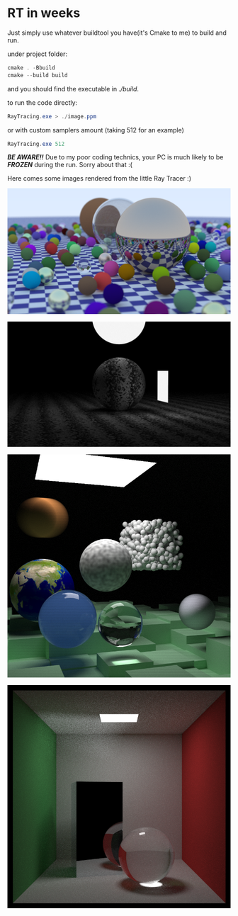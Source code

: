 # RT in weeks

Just simply use whatever buildtool you have(it's Cmake to me) to build and run.

under project folder:

```powershell
cmake . -Bbuild
cmake --build build
```

and you should find the executable in _./build_.

to run the code directly:

```powershell
RayTracing.exe > ./image.ppm
```

or with custom samplers amount (taking 512 for an example)

```powershell
RayTracing.exe 512
```

**_BE AWARE!!_** Due to my poor coding technics, your PC is much likely to be **_FROZEN_** during the run. Sorry about that :(

Here comes some images rendered from the little Ray Tracer :)

![Many Spheres](./img/readme/readme0.png "Many Spheres, 512 Samplers")

![Noise Sphere with Lighting](./img/readme/readme1.png "Noise Sphere with Lighting, 512 Samplers")

![Image with all Features](./img/readme/readme4.png "all Features, 10240 Samplers")

![Cornel Box Modified](./img/readme/readme2.png "Cornel Box With Metal and Glass, 256 Samples")
